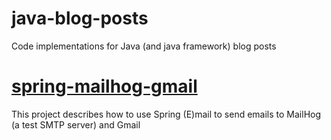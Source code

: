 # java-blog-posts
Code implementations for Java (and java framework) blog posts

# [spring-mailhog-gmail](https://github.com/Gogetter/java-blog-posts/tree/master/spring-mailhog-gmail)
This project describes how to use Spring (E)mail to send emails to MailHog (a test SMTP server) and Gmail
